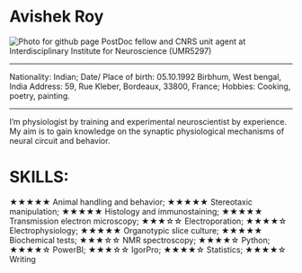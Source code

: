 # Avishek Roy
![Photo for github page](https://github.com/Avishek92/avishek.roy.github.io/assets/86578383/d7dabd2e-250f-4c0f-85d8-0a3564a73ba9)
PostDoc fellow and CNRS unit agent at Interdisciplinary Institute for Neuroscience (UMR5297) 
____________________________________________________________________________________________
Nationality: Indian; Date/ Place of birth: 05.10.1992 Birbhum, West bengal, India
Address: 59, Rue Kleber, Bordeaux, 33800, France; Hobbies: Cooking, poetry, painting.
_____________________________________________________________________________________________
I’m physiologist by training and experimental neuroscientist by experience. My aim 
is to gain knowledge on the synaptic physiological mechanisms of neural circuit and 
behavior.

# SKILLS:
★★★★★ Animal handling and behavior; ★★★★★ Stereotaxic manipulation; ★★★★★
Histology and immunostaining; ★★★★★ Transmission electron microscopy; ★★★☆☆
Electroporation; ★★★★☆ Electrophysiology; ★★★★★ Organotypic slice culture; ★★★★★
Biochemical tests; ★★★☆☆ NMR spectroscopy; ★★★★☆ Python; ★★★★☆ PowerBI;
★★★☆☆ IgorPro; ★★★★☆ Statistics; ★★★★☆ Writing
